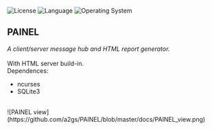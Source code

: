 ![License](https://img.shields.io/badge/license-Apache%202-red.svg)
![Language](https://img.shields.io/badge/C%20Std-11-blue.svg)
![Operating System](https://img.shields.io/badge/os-Linux-green.svg)<br>
## PAINEL<br>
*A client/server message hub and HTML report generator.*<br><br>
With HTML server build-in.<br>
Dependences:<br>
- ncurses<br>
- SQLite3<br>
<br>
![PAINEL view](https://github.com/a2gs/PAINEL/blob/master/docs/PAINEL_view.png)
